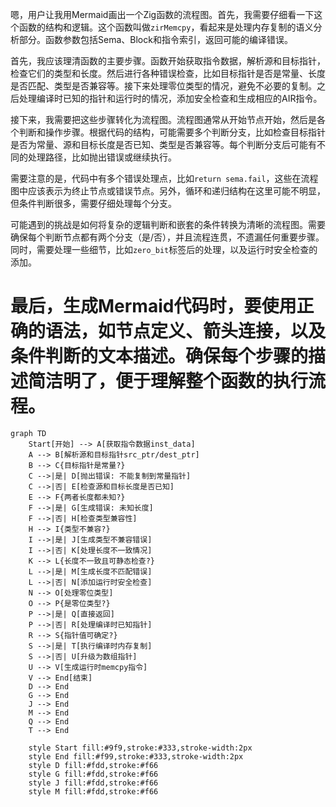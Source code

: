 嗯，用户让我用Mermaid画出一个Zig函数的流程图。首先，我需要仔细看一下这个函数的结构和逻辑。这个函数叫做`zirMemcpy`，看起来是处理内存复制的语义分析部分。函数参数包括Sema、Block和指令索引，返回可能的编译错误。

首先，我应该理清函数的主要步骤。函数开始获取指令数据，解析源和目标指针，检查它们的类型和长度。然后进行各种错误检查，比如目标指针是否是常量、长度是否匹配、类型是否兼容等。接下来处理零位类型的情况，避免不必要的复制。之后处理编译时已知的指针和运行时的情况，添加安全检查和生成相应的AIR指令。

接下来，我需要把这些步骤转化为流程图。流程图通常从开始节点开始，然后是各个判断和操作步骤。根据代码的结构，可能需要多个判断分支，比如检查目标指针是否为常量、源和目标长度是否已知、类型是否兼容等。每个判断分支后可能有不同的处理路径，比如抛出错误或继续执行。

需要注意的是，代码中有多个错误处理点，比如`return sema.fail`，这些在流程图中应该表示为终止节点或错误节点。另外，循环和递归结构在这里可能不明显，但条件判断很多，需要仔细处理每个分支。

可能遇到的挑战是如何将复杂的逻辑判断和嵌套的条件转换为清晰的流程图。需要确保每个判断节点都有两个分支（是/否），并且流程连贯，不遗漏任何重要步骤。同时，需要处理一些细节，比如`zero_bit`标签后的处理，以及运行时安全检查的添加。

最后，生成Mermaid代码时，要使用正确的语法，如节点定义、箭头连接，以及条件判断的文本描述。确保每个步骤的描述简洁明了，便于理解整个函数的执行流程。
================================================
```mermaid
graph TD
    Start[开始] --> A[获取指令数据inst_data]
    A --> B[解析源和目标指针src_ptr/dest_ptr]
    B --> C{目标指针是常量?}
    C -->|是| D[抛出错误: 不能复制到常量指针]
    C -->|否| E[检查源和目标长度是否已知]
    E --> F{两者长度都未知?}
    F -->|是| G[生成错误: 未知长度]
    F -->|否| H[检查类型兼容性]
    H --> I{类型不兼容?}
    I -->|是| J[生成类型不兼容错误]
    I -->|否| K[处理长度不一致情况]
    K --> L{长度不一致且可静态检查?}
    L -->|是| M[生成长度不匹配错误]
    L -->|否| N[添加运行时安全检查]
    N --> O[处理零位类型]
    O --> P{是零位类型?}
    P -->|是| Q[直接返回]
    P -->|否| R[处理编译时已知指针]
    R --> S{指针值可确定?}
    S -->|是| T[执行编译时内存复制]
    S -->|否| U[升级为数组指针]
    U --> V[生成运行时memcpy指令]
    V --> End[结束]
    D --> End
    G --> End
    J --> End
    M --> End
    Q --> End
    T --> End

    style Start fill:#9f9,stroke:#333,stroke-width:2px
    style End fill:#f99,stroke:#333,stroke-width:2px
    style D fill:#fdd,stroke:#f66
    style G fill:#fdd,stroke:#f66
    style J fill:#fdd,stroke:#f66
    style M fill:#fdd,stroke:#f66
```